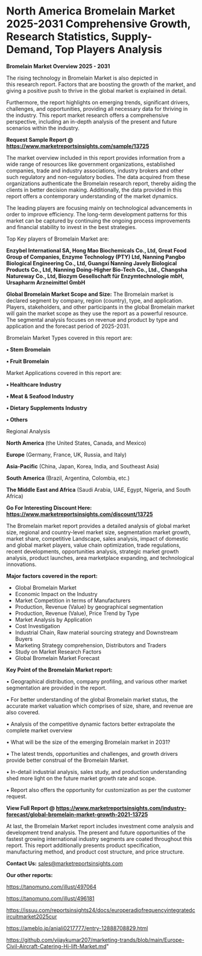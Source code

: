  # North America Bromelain Market 2025-2031 Comprehensive Growth, Research Statistics, Supply-Demand,  Top Players Analysis

<Strong> Bromelain Market Overview 2025 - 2031</strong>

The rising technology in Bromelain Market is also depicted in this research report. Factors that are boosting the growth of the market, and giving a positive push to thrive in the global market is explained in detail.

Furthermore, the report highlights on emerging trends, significant drivers, challenges, and opportunities, providing all necessary data for thriving in the industry. This report market research offers a comprehensive perspective, including an in-depth analysis of the present and future scenarios within the industry.

<strong>Request Sample Report @ <a href=https://www.marketreportsinsights.com/sample/13725>https://www.marketreportsinsights.com/sample/13725</a></strong>

The market overview included in this report provides information from a wide range of resources like government organizations, established companies, trade and industry associations, industry brokers and other such regulatory and non-regulatory bodies. The data acquired from these organizations authenticate the Bromelain research report, thereby aiding the clients in better decision making. Additionally, the data provided in this report offers a contemporary understanding of the market dynamics.

The leading players are focusing mainly on technological advancements in order to improve efficiency. The long-term development patterns for this market can be captured by continuing the ongoing process improvements and financial stability to invest in the best strategies.

Top Key players of Bromelain Market are:

<strong>Enzybel International SA, Hong Mao Biochemicals Co., Ltd, Great Food Group of Companies, Enzyme Technology (PTY) Ltd, Nanning Pangbo Biological Engineering Co., Ltd, Guangxi Nanning Javely Biological Products Co., Ltd, Nanning Doing-Higher Bio-Tech Co., Ltd., Changsha Natureway Co., Ltd, Biozym Gesellschaft für Enzymtechnologie mbH, Ursapharm Arzneimittel GmbH</strong>

<strong><b>Global Bromelain Market Scope and Size:</b></strong>
The Bromelain market is declared segment by company, region (country), type, and application. Players, stakeholders, and other participants in the global Bromelain market will gain the market scope as they use the report as a powerful resource. The segmental analysis focuses on revenue and product by type and application and the forecast period of 2025-2031.

Bromelain Market Types covered in this report are:

<strong>• Stem Bromelain

• Fruit Bromelain</strong>

Market Applications covered in this report are:

<strong>• Healthcare Industry

• Meat & Seafood Industry

• Dietary Supplements Industry

• Others</strong> 

Regional Analysis

<strong>North America</strong> (the United States, Canada, and Mexico)

<strong>Europe</strong> (Germany, France, UK, Russia, and Italy)

<strong>Asia-Pacific</strong> (China, Japan, Korea, India, and Southeast Asia)

<strong>South America</strong> (Brazil, Argentina, Colombia, etc.)

<strong>The Middle East and Africa</strong> (Saudi Arabia, UAE, Egypt, Nigeria, and South Africa)

<strong>Go For Interesting Discount Here: <a href=https://www.marketreportsinsights.com/discount/13725>https://www.marketreportsinsights.com/discount/13725</a></strong>

The Bromelain market report provides a detailed analysis of global market size, regional and country-level market size, segmentation market growth, market share, competitive Landscape, sales analysis, impact of domestic and global market players, value chain optimization, trade regulations, recent developments, opportunities analysis, strategic market growth analysis, product launches, area marketplace expanding, and technological innovations.

<strong><b>Major factors covered in the report:</b></strong>
<ul>
  <li>Global Bromelain Market </li>
  <li>Economic Impact on the Industry</li>
  <li>Market Competition in terms of Manufacturers</li>
  <li>Production, Revenue (Value) by geographical segmentation</li>
  <li>Production, Revenue (Value), Price Trend by Type</li>
  <li>Market Analysis by Application</li>
  <li>Cost Investigation</li>
  <li>Industrial Chain, Raw material sourcing strategy and Downstream Buyers</li>
  <li>Marketing Strategy comprehension, Distributors and Traders</li>
  <li>Study on Market Research Factors</li>
  <li>Global Bromelain Market Forecast</li>
</ul>

<strong><b>Key Point of the Bromelain Market report:</b></strong>

• Geographical distribution, company profiling, and various other market segmentation are provided in the report.

• For better understanding of the global Bromelain market status, the accurate market valuation which comprises of size, share, and revenue are also covered.

• Analysis of the competitive dynamic factors better extrapolate the complete market overview

• What will be the size of the emerging Bromelain market in 2031?

• The latest trends, opportunities and challenges, and growth drivers provide better construal of the Bromelain Market.

• In-detail industrial analysis, sales study, and production understanding shed more light on the future market growth rate and scope.

• Report also offers the opportunity for customization as per the customer request.

<strong><b>View Full Report @ <a href=https://www.marketreportsinsights.com/industry-forecast/global-bromelain-market-growth-2021-13725>https://www.marketreportsinsights.com/industry-forecast/global-bromelain-market-growth-2021-13725</a></b></strong>


At last, the Bromelain Market report includes investment come analysis and development trend analysis. The present and future opportunities of the fastest growing international industry segments are coated throughout this report. This report additionally presents product specification, manufacturing method, and product cost structure, and price structure.

<strong>Contact Us:</strong>
sales@marketreportsinsights.com

<strong>Our other reports:</strong>

<a href=https://tanomuno.com/illust/497064>https://tanomuno.com/illust/497064</a>

<a href=https://tanomuno.com/illust/496181>https://tanomuno.com/illust/496181</a>

<a href=https://issuu.com/reportsinsights24/docs/europeradiofrequencyintegratedcircuitmarket2025cur>https://issuu.com/reportsinsights24/docs/europeradiofrequencyintegratedcircuitmarket2025cur</a>

<a href=https://ameblo.jp/anjali0217777/entry-12888708829.html>https://ameblo.jp/anjali0217777/entry-12888708829.html</a>

<a href=https://github.com/vijaykumar207/marketing-trands/blob/main/Europe-Civil-Aircraft-Catering-Hi-lift-Market.md>https://github.com/vijaykumar207/marketing-trands/blob/main/Europe-Civil-Aircraft-Catering-Hi-lift-Market.md</a>"
